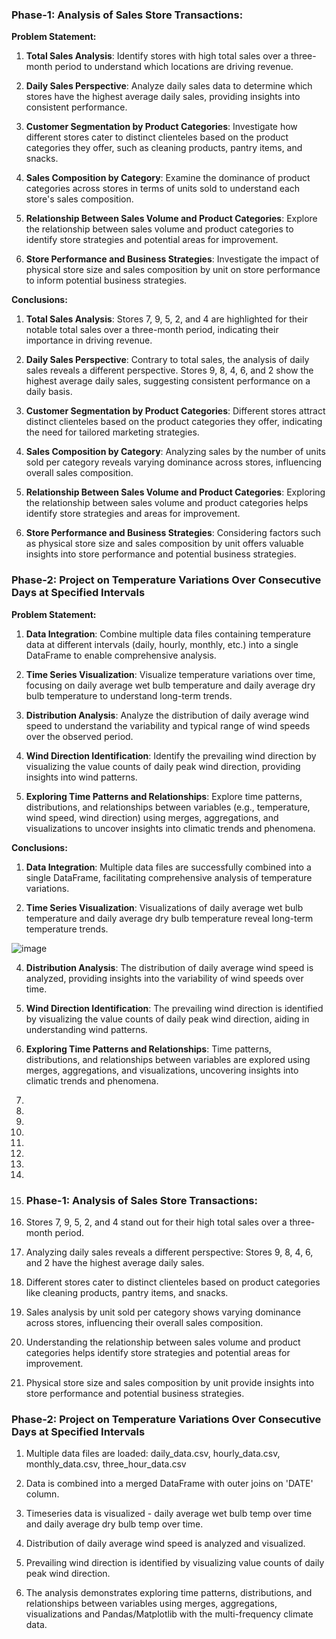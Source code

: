 ### Phase-1: Analysis of Sales Store Transactions:

**Problem Statement:**

1. **Total Sales Analysis**: Identify stores with high total sales over a three-month period to understand which locations are driving revenue.

2. **Daily Sales Perspective**: Analyze daily sales data to determine which stores have the highest average daily sales, providing insights into consistent performance.

3. **Customer Segmentation by Product Categories**: Investigate how different stores cater to distinct clienteles based on the product categories they offer, such as cleaning products, pantry items, and snacks.

4. **Sales Composition by Category**: Examine the dominance of product categories across stores in terms of units sold to understand each store's sales composition.

5. **Relationship Between Sales Volume and Product Categories**: Explore the relationship between sales volume and product categories to identify store strategies and potential areas for improvement.

6. **Store Performance and Business Strategies**: Investigate the impact of physical store size and sales composition by unit on store performance to inform potential business strategies.

**Conclusions:**

1. **Total Sales Analysis**: Stores 7, 9, 5, 2, and 4 are highlighted for their notable total sales over a three-month period, indicating their importance in driving revenue.

2. **Daily Sales Perspective**: Contrary to total sales, the analysis of daily sales reveals a different perspective. Stores 9, 8, 4, 6, and 2 show the highest average daily sales, suggesting consistent performance on a daily basis.

3. **Customer Segmentation by Product Categories**: Different stores attract distinct clienteles based on the product categories they offer, indicating the need for tailored marketing strategies.

4. **Sales Composition by Category**: Analyzing sales by the number of units sold per category reveals varying dominance across stores, influencing overall sales composition.

5. **Relationship Between Sales Volume and Product Categories**: Exploring the relationship between sales volume and product categories helps identify store strategies and areas for improvement.

6. **Store Performance and Business Strategies**: Considering factors such as physical store size and sales composition by unit offers valuable insights into store performance and potential business strategies.

### Phase-2: Project on Temperature Variations Over Consecutive Days at Specified Intervals

**Problem Statement:**

1. **Data Integration**: Combine multiple data files containing temperature data at different intervals (daily, hourly, monthly, etc.) into a single DataFrame to enable comprehensive analysis.

2. **Time Series Visualization**: Visualize temperature variations over time, focusing on daily average wet bulb temperature and daily average dry bulb temperature to understand long-term trends.
  
3. **Distribution Analysis**: Analyze the distribution of daily average wind speed to understand the variability and typical range of wind speeds over the observed period.

4. **Wind Direction Identification**: Identify the prevailing wind direction by visualizing the value counts of daily peak wind direction, providing insights into wind patterns.

5. **Exploring Time Patterns and Relationships**: Explore time patterns, distributions, and relationships between variables (e.g., temperature, wind speed, wind direction) using merges, aggregations, and visualizations to uncover insights into climatic trends and phenomena.

**Conclusions:**

1. **Data Integration**: Multiple data files are successfully combined into a single DataFrame, facilitating comprehensive analysis of temperature variations.

2. **Time Series Visualization**: Visualizations of daily average wet bulb temperature and daily average dry bulb temperature reveal long-term temperature trends.

![image](https://github.com/hemajanjirala/Coderscave-project/assets/158252014/e7ac2a5e-edd6-4b39-a2fe-4f4e224aed8a)



4. **Distribution Analysis**: The distribution of daily average wind speed is analyzed, providing insights into the variability of wind speeds over time.

5. **Wind Direction Identification**: The prevailing wind direction is identified by visualizing the value counts of daily peak wind direction, aiding in understanding wind patterns.

6. **Exploring Time Patterns and Relationships**: Time patterns, distributions, and relationships between variables are explored using merges, aggregations, and visualizations, uncovering insights into climatic trends and phenomena.
7.
8.
9.
10.
11.
12.
13.
14.
15. ### Phase-1: Analysis of Sales Store Transactions:
1. Stores 7, 9, 5, 2, and 4 stand out for their high total sales over a three-month period.
2. Analyzing daily sales reveals a different perspective: Stores 9, 8, 4, 6, and 2 have the highest average daily sales.
3. Different stores cater to distinct clienteles based on product categories like cleaning products, pantry items, and snacks.
4. Sales analysis by unit sold per category shows varying dominance across stores, influencing their overall sales composition.
5. Understanding the relationship between sales volume and product categories helps identify store strategies and potential areas for improvement.
6. Physical store size and sales composition by unit provide insights into store performance and potential business strategies.

### Phase-2: Project on Temperature Variations Over Consecutive Days at Specified Intervals

1. Multiple data files are loaded: daily_data.csv, hourly_data.csv, monthly_data.csv, three_hour_data.csv

2. Data is combined into a merged DataFrame with outer joins on 'DATE' column.

3. Timeseries data is visualized - daily average wet bulb temp over time and daily average dry bulb temp over time. 

4. Distribution of daily average wind speed is analyzed and visualized.

5. Prevailing wind direction is identified by visualizing value counts of daily peak wind direction. 

6. The analysis demonstrates exploring time patterns, distributions, and relationships between variables using merges, aggregations, visualizations and Pandas/Matplotlib with the multi-frequency climate data.



